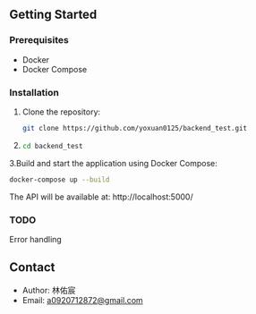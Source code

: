 ## Getting Started

### Prerequisites
- Docker
- Docker Compose

### Installation
1. Clone the repository:
   ```bash
   git clone https://github.com/yoxuan0125/backend_test.git
2. ```bash
   cd backend_test
3.Build and start the application using Docker Compose:
   ```bash
   docker-compose up --build
   ```
   
The API will be available at:
http://localhost:5000/

### TODO
Error handling

## Contact
- Author: 林佑宸
- Email: a0920712872@gmail.com

